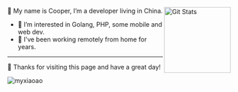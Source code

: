 <a href="https://github.com/myxiaoao"><img alt="Git Stats" src="https://github-readme-stats.vercel.app/api?username=myxiaoao&show_icons=true" align="right" height="150" /></a>

🖖 My name is Cooper, I’m a developer living in China.

- 👀 I’m interested in Golang, PHP, some mobile and web dev.
- 🌱 I've been working remotely from home for years.

---

👏 Thanks for visiting this page and have a great day!


<p><img align="center" src="https://github-readme-streak-stats.herokuapp.com/?user=myxiaoao&" alt="myxiaoao" /></p>
